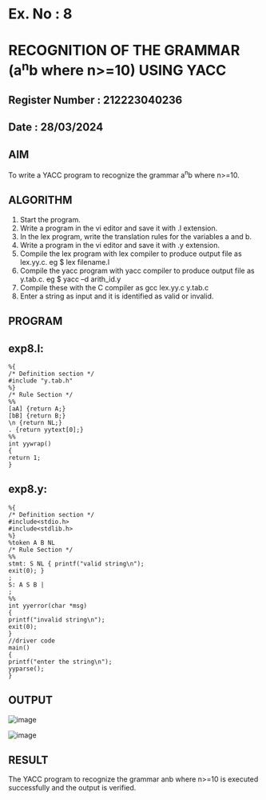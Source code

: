 # Ex. No : 8	
# RECOGNITION OF THE GRAMMAR (a<sup>n</sup>b where n>=10) USING YACC
## Register Number : 212223040236
## Date : 28/03/2024

## AIM   
To write a YACC program to recognize the grammar a<sup>n</sup>b where n>=10.

## ALGORITHM
1.	Start the program.
2.	Write a program in the vi editor and save it with .l extension.
3.	In the lex program, write the translation rules for the variables a and b.
4.	Write a program in the vi editor and save it with .y extension.
5.	Compile the lex program with lex compiler to produce output file as lex.yy.c. eg $ lex filename.l
6.	Compile the yacc program with yacc compiler to produce output file as y.tab.c. eg $ yacc –d arith_id.y
7.	Compile these with the C compiler as gcc lex.yy.c y.tab.c
8.	Enter a string as input and it is identified as valid or invalid.
 
## PROGRAM
## exp8.l:
```
%{
/* Definition section */
#include "y.tab.h"
%}
/* Rule Section */
%%
[aA] {return A;}
[bB] {return B;}
\n {return NL;}
. {return yytext[0];}
%%
int yywrap()
{
return 1;
}
```
## exp8.y:
```
%{
/* Definition section */
#include<stdio.h>
#include<stdlib.h>
%}
%token A B NL
/* Rule Section */
%%
stmt: S NL { printf("valid string\n");
exit(0); }
;
S: A S B |
;
%%
int yyerror(char *msg)
{
printf("invalid string\n");
exit(0);
}
//driver code
main()
{
printf("enter the string\n");
yyparse();
}
```
## OUTPUT 
![image](https://github.com/vijaygowdu/19CS409-Compiler-Design-Lab/assets/147473788/721ddc9b-7b0e-44ba-ad41-56c48e8ea067)

![image](https://github.com/vijaygowdu/19CS409-Compiler-Design-Lab/assets/147473788/9bd19699-bc9d-49e7-b025-c013a46909c9)

## RESULT
The YACC program to recognize the grammar anb where n>=10 is executed successfully and the output is verified.

